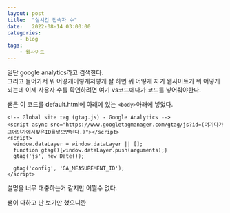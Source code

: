 ```yaml
---
layout: post
title:	"실시간 접속자 수"
date:	2022-08-14 03:00:00
categories:
    - blog
tags:
    - 웹사이트
---
```


일단 google analytics라고 검색한다.  
그리고 들어가서 뭐 어떻게이렇게저렇게 잘 하면 뭐 어떻게 자기 웹사이트가 뭐 어떻게 되는데 이제 사용자 수를 확인하려면 여기 vs코드에다가 코드를 넣어줘야한다.  

쌤은 이 코드를 default.html에 아래에 있는 `<body>`아래에 넣었다.

```
<!-- Global site tag (gtag.js) - Google Analytics -->
<script async src="https://www.googletagmanager.com/gtag/js?id=(여기다가그어딘가에서찾은ID를넣으면된다.)"></script>
<script>
  window.dataLayer = window.dataLayer || [];
  function gtag(){window.dataLayer.push(arguments);}
  gtag('js', new Date());

  gtag('config', 'GA_MEASUREMENT_ID');
</script>
```

설명을 너무 대충하는거 같지만 어쩔수 없다.  

쌤이 다하고 난 보기만 했으니깐